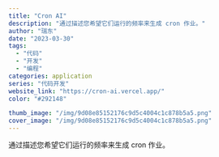 ```yaml
---
title: "Cron AI"
description: "通过描述您希望它们运行的频率来生成 cron 作业。"
author: "瑞东"
date: "2023-03-30"
tags:
  - "代码"
  - "开发"
  - "编程"
categories: application
series: "代码开发"
website_link: "https://cron-ai.vercel.app/"
color: "#292148"

thumb_image: "/img/9d08e85152176c9d5c4004c1c878b5a5.png"
cover_image: "/img/9d08e85152176c9d5c4004c1c878b5a5.png"
---
```


通过描述您希望它们运行的频率来生成 cron 作业。